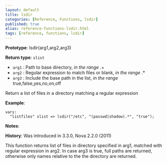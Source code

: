 ```yaml
---
layout: default
title: lsdir
categories: [Reference, Functions, lsdir]
published: true
alias: reference-functions-lsdir.html
tags: [reference, functions, lsdir]
---
```


**Prototype**: lsdir(arg1,arg2,arg3) 

**Return type**: `slist`

* `arg1` : Path to base directory, *in the range* .+   
* `arg2` : Regular expression to match files or blank, *in the range* .\*
* `arg3` : Include the base path in the list, *in the range*
true,false,yes,no,on,off   

Return a list of files in a directory matching a regular expression

**Example**:

```cf3
vars:
  "listfiles" slist => lsdir("/etc", "(passwd|shadow).*", "true");
```

**Notes**:  
   
 **History**: Was introduced in 3.3.0, Nova 2.2.0 (2011)

This function returns list of files in directory specified in arg1,
matched with regular expression in arg2. In case arg3 is true, full
paths are returned, otherwise only names relative to the the directory
are returned.
